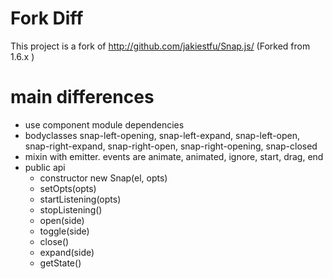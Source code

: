 # Fork Diff

This project is a fork of http://github.com/jakiestfu/Snap.js/ (Forked from 1.6.x )

# main differences
- use  component module dependencies
- bodyclasses snap-left-opening, snap-left-expand, snap-left-open, snap-right-expand, snap-right-open, snap-right-opening,  snap-closed
- mixin with emitter. events are animate, animated, ignore, start, drag, end
- public api
  	- constructor new Snap(el, opts)
	- setOpts(opts)
	- startListening(opts)
	- stopListening()
	- open(side)
	- toggle(side)
	- close()
	- expand(side)
	- getState()